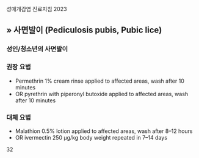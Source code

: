 성매개감염 진료지침 2023

## » 사면발이 (Pediculosis pubis, Pubic lice)

### 성인/청소년의 사면발이

### 권장 요법
- Permethrin 1% cream rinse applied to affected areas, wash after 10 minutes
- OR pyrethrin with piperonyl butoxide applied to affected areas, wash after 10 minutes

### 대체 요법
- Malathion 0.5% lotion applied to affected areas, wash after 8–12 hours
- OR ivermectin 250 µg/kg body weight repeated in 7–14 days

<PAGE>32